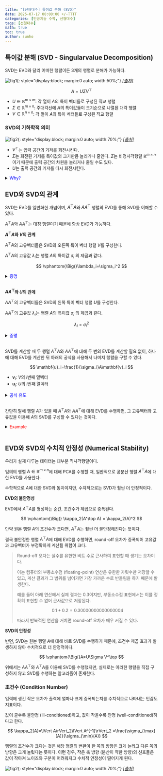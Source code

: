 ```yaml
---
title: "[선형대수] 특이값 분해 (SVD)"
date: 2025-07-17 00:00:00 +/-TTTT
categories: [인공지능 수학, 선형대수]
tags: [선형대수]
math: true
toc: true
author: sunho
---
```


## 특이값 분해 (SVD - Singularvalue Decomposition)

SVD는 EVD와 달리 어떠한 행렬이든 3개의 행렬로 분해가 가능하다.

![fig1](mlm/17-1.png){: style="display:block; margin:0 auto; width:50%;"}
_[[출처]](https://my-mindpalace.tistory.com/10)_

$$
A=U\Sigma V^\top
$$

- $U\in\mathbb{R}^{m\times m}$: 각 열이 $A$의 특이 벡터들로 구성된 직교 행렬
- $\Sigma\in\mathbb{R}^{m\times n}$: 주대각선에 $A$의 특이값들이 크기순으로 나열된 대각 행렬
- $V\in\mathbb{R}^{n\times n}$: 각 열이 $A$의 특이 벡터들로 구성된 직교 행렬

### SVD의 기하학적 의미

![fig2](mlm/17-2.png){: style="display:block; margin:0 auto; width:70%;"}
_[[출처]](https://my-mindpalace.tistory.com/10)_

- $V^\top$는 입력 공간의 기저를 회전시킨다.
- $\Sigma$는 회전된 기저를 특이값의 크기만큼 늘리거나 줄인다. $\Sigma$는 비정사각행렬 $\mathbb{R}^{m\times n}$이기 때문에 출력 공간의
 차원을 늘리거나 줄일 수도 있다.
- $U$는 출력 공간의 기저를 다시 회전시킨다.

<details>
<summary><font color='#0000FF'>Why?</font></summary>
<div markdown="1">

기저 벡터가 $\mathbf{b}_1,\mathbf{b}_2$인 입력 공간에 대해 생각해보자.

**$V^\top$의 역할**

$V^\top$을 곱한다는 것은 기존 기저 벡터를 새로운 축으로 정사영시키는 것으로 볼 수 있다.

$$
V^\top=\begin{bmatrix}-\mathbf{v}_1^\top-\\\vdots\\-\mathbf{v}_n^\top-\end{bmatrix}
~\to~
V^\top B=\begin{bmatrix}\mathbf{v}_1^\top\mathbf{b}_1&\mathbf{v}_1^\top\mathbf{b}_2\\\vdots&\vdots\\\mathbf{v}_n^\top\mathbf{b}_1&\mathbf{v}_n^\top\mathbf{b}_2\end{bmatrix}
=\begin{bmatrix}|&|\\\mathbf{y}_1&\mathbf{y}_2\\|&|\end{bmatrix}
$$

이때 $V$가 직교 행렬이기 때문에 $V^\top$도 직교 행렬이며, 직교 행렬은 두 벡터 사이의 각도와 각각의 크기를 보존하기 때문에 벡터를 회전하는 것으로 볼 수 있다.

**$\Sigma$의 역할**

$\Sigma$를 곱한다는 것은 회전된 벡터 $\mathbf{y}$를 각 축의 방향으로 늘리거나 줄이는 스케일링하는 것으로 볼 수 있다.

$$
\Sigma\mathbf{y}=
\begin{bmatrix}\sigma_1&\cdots&0\\\vdots&\ddots&\vdots\\0&\cdots&\sigma_n\\0&0&0\end{bmatrix}\begin{bmatrix}y_1\\\vdots\\y_n\end{bmatrix}
=\begin{bmatrix}\sigma_1y_1\\\vdots\\\sigma_ny_n\end{bmatrix}
=\begin{bmatrix}z_1\\\vdots\\z_n\end{bmatrix}
$$

새로운 축 $\mathbf{v}_1$ 방향의 성분 $y_1$은 $\sigma_1$만큼 늘리고, $\mathbf{v}_2$ 방향의 성분 $y_2$는 $\sigma_2$만큼 늘린다.

**$U$의 역할**

$U$를 곱한다는 것은 스케일링된 기저 벡터를 회전시키는 것으로 볼 수 있다.

$$
U=\begin{bmatrix}|&&|\\\mathbf{u}_1&\cdots&\mathbf{u}_n\\|&&|\end{bmatrix}
~\to~
U\mathbf{z}=z_1\mathbf{u}_1+z_2\mathbf{u}_2+\cdots
$$

$\mathbf{z}$를 표준 기저 $\mathbf{e}$에 대해 표현하면 아래와 같다.

$$
\mathbf{z}=z_1\mathbf{e}_1+z_2\mathbf{e}_2+\cdots
$$

$U$는 직교 행렬이기 때문에 $\mathbf{u}_i$들은 서로 직교하며, 따라서 $U$의 열벡터들은 $E$의 열벡터들을 회전시킨 것으로 볼 수 있다.

즉, $U$는 입력 $\mathbf{z}$를 회전시킨다.

---

</div>
</details>

## EVD와 SVD의 관계

SVD는 EVD를 일반화한 개념이며, $A^\top A$와 $AA^\top$ 행렬의 EVD를 통해 SVD를 이해할 수 있다.

$A^\top A$와 $AA^\top$는 대칭 행렬이기 때문에 항상 EVD가 가능하다.

**$A^\top A$와 $V$의 관계**

$A^\top A$의 고유벡터들은 SVD의 오른쪽 특이 벡터 행렬 $V$를 구성한다.

$A^\top A$의 고유값 $\lambda_i$는 행렬 $A$의 특이값 $\sigma_i$
의 제곱과 같다.

$$
\vphantom{\Big(}\lambda_i=\sigma_i^2
$$

<details>
<summary><font color='#0000FF'>증명</font></summary>
<div markdown="1">

$A^\top A=(U\Sigma V^\top)^\top(U\Sigma V^\top)=V\Sigma^\top (U^\top U)\Sigma V^\top=V(\Sigma^\top\Sigma) V^\top$

$$
A^\top A=V(\Sigma\Sigma^\top) V^\top=V\begin{bmatrix}\sigma_1^2&\cdots&0\\\vdots&\ddots&\vdots\\0&\cdots&\sigma_n^2\end{bmatrix}V^\top
$$

$A^\top A$는 대칭 행렬이므로, $A^\top A=V\Lambda V^\top$ 형태로 EVD가 가능하다.

즉, 위의 식에서 $\Sigma\Sigma^\top$ 부분이 EVD의 $\Lambda$에 해당하기 때문에 $\sigma_i^2=\lambda_i$이 성립한다.

---

</div>
</details>
<br>

**$AA^\top$와 $U$의 관계**

$AA^\top$의 고유벡터들은 SVD의 왼쪽 특이 벡터 행렬 $U$를 구성한다.

$AA^\top$의 고유값 $\lambda_i$는 행렬 $A$의 특이값 $\sigma_i$
의 제곱과 같다.

$$
\lambda_i=\sigma_i^2
$$

<details>
<summary><font color='#0000FF'>증명</font></summary>
<div markdown="1">

$AA^\top=(U\Sigma V^\top)(U\Sigma V^\top)^\top=U\Sigma (V^\top V)\Sigma^\top U^\top=U(\Sigma\Sigma^\top)^\top$

$$
AA^\top=U(\Sigma\Sigma^\top) U^\top=U\begin{bmatrix}\sigma_1^2&\cdots&0\\\vdots&\ddots&\vdots\\0&\cdots&\sigma_m^2\end{bmatrix}U^\top
$$

$AA^\top$는 대칭 행렬이므로, $AA^\top=V\Lambda V^\top$ 형태로 EVD가 가능하다.

즉, 위의 식에서 $\Sigma\Sigma^\top$ 부분이 EVD의 $\Lambda$에 해당하기 때문에 $\sigma_i^2=\lambda_i$이 성립한다.

---

</div>
</details>
<br>

SVD를 계산할 때 두 행렬 $A^\top A$와 $AA^\top$에 대해 두 번의 EVD를 계산할 필요 없이, 하나에 대해 EVD를 계산한 뒤 아래의 공식을 사용해서 나머지 행렬을 구할 수 있다.

$$
\mathbf{u}_i=\frac{1}{\sigma_i}A\mathbf{v}_i
$$

- $\mathbf{v}_i$: $V$의 $i$번째 열벡터
- $\mathbf{u}_i$: $U$의 $i$번째 열벡터

<details>
<summary><font color='#0000FF'>공식 유도</font></summary>
<div markdown="1">

$$
A=U\Sigma V^\top~\to~AV=U\Sigma
$$

$AV$ 행렬의 각 열은 $A\mathbf{v}_i$이다.

$U\Sigma$ 행렬의 각 열은 $\mathbf{u}_i\sigma_i$이다.

따라서, $A\mathbf{v}_i=\mathbf{u}_i\sigma_i$이다.

---

</div>
</details>
<br>

간단히 말해 행렬 $A$가 있을 때 $A^\top A$와 $AA^\top$에 대해 EVD를 수행하면, 그 고유벡터와 고유값을 이용해 $A$의 SVD를 구성할 수 있다는 것이다.

<details>
<summary><font color='#FF0000'>Example</font></summary>
<div markdown="1">

$$
A=\begin{bmatrix}1&5&0\\5&1&0\end{bmatrix}
$$

---

**1. $\Sigma$ 구하기**

1. $AA^\top$에 대해 EVD 수행한다. ($A^\top A$도 가능)

    $$
    AA^\top=\begin{bmatrix}26&10\\10&26\end{bmatrix}
    $$

    $$
    \lambda_1=36~,~\lambda_2=16
    $$   

2. 고유값을 이용해 특이값을 계산한다.

    $$
    \sigma_1=\sqrt{\lambda_1}=6~,~\sigma_2=\sqrt{\lambda_2}=4
    $$

3. 크기가 큰 순서대로 정렬하여 주대각선에 배치한다. ($\Sigma$의 크기는 $A$와 동일)

    $$
    \Sigma=\begin{bmatrix}6&0&0\\0&4&0\end{bmatrix}
    $$

**2. $V$ 구하기**

1. $A^\top A$ 구성

    $$
    A^\top A=\begin{bmatrix}26&10&0\\10&26&0\\0&0&0\end{bmatrix}
    $$

2. EVD를 수행하여 고유값과 고유벡터를 얻는다.

    $$
    \lambda_1=36~,~\lambda_2=16~,~\lambda_3=0
    $$
    
    $$
    \mathbf{x}_1=\begin{bmatrix}1\\1\\0\end{bmatrix}~,~
    \mathbf{x}_2=\begin{bmatrix}1\\-1\\0\end{bmatrix}~,~
    \mathbf{x}_3=\begin{bmatrix}0\\0\\1\end{bmatrix}
    $$

3. 고유벡터를 정규화하여 행렬 $V$를 구성한다.

    $$
    \mathbf{v}_1=\begin{bmatrix}\frac{1}{\sqrt2}\\\frac{1}{\sqrt2}\\0\end{bmatrix}~,~
    \mathbf{v}_2=\begin{bmatrix}\frac{1}{\sqrt2}\\-\frac{1}{\sqrt2}\\0\end{bmatrix}~,~
    \mathbf{v}_3=\begin{bmatrix}0\\0\\1\end{bmatrix}
    $$

    $$
    V=\begin{bmatrix}\frac{1}{\sqrt2}&\frac{1}{\sqrt2}&0\\\frac{1}{\sqrt2}&-\frac{1}{\sqrt2}&0\\0&0&1\end{bmatrix}
    $$

**3. $U$ 구하기**

1. $\mathbf{u}_i=\frac{1}{\sigma_i}A\mathbf{v}_i$ 공식을 이용해 $\mathbf{u}_i$를 계산한다.

    $$
    \mathbf{u}_1=\frac{1}{6}\begin{bmatrix}1&5&0\\5&1&0\end{bmatrix}\begin{bmatrix}\frac{1}{\sqrt2}\\\frac{1}{\sqrt2}\\0\end{bmatrix}
    =\begin{bmatrix}\frac{1}{\sqrt2}\\\frac{1}{\sqrt2}\end{bmatrix}
    $$

    $$
    \mathbf{u}_2=\frac{1}{4}\begin{bmatrix}1&5&0\\5&1&0\end{bmatrix}\begin{bmatrix}\frac{1}{\sqrt2}\\-\frac{1}{\sqrt2}\\0\end{bmatrix}
    =\begin{bmatrix}-\frac{1}{\sqrt2}\\\frac{1}{\sqrt2}\end{bmatrix}
    $$

2. $U$를 구성한다.

    $$
    U=\begin{bmatrix}\frac{1}{\sqrt2}&-\frac{1}{\sqrt2}\\\frac{1}{\sqrt2}&\frac{1}{\sqrt2}\end{bmatrix}
    $$

**4. 최종적인 SVD 결과**

$$
\begin{bmatrix}1&5&0\\5&1&0\end{bmatrix}=
\begin{bmatrix}\frac{1}{\sqrt2}&-\frac{1}{\sqrt2}\\\frac{1}{\sqrt2}&\frac{1}{\sqrt2}\end{bmatrix}
\begin{bmatrix}6&0&0\\0&4&0\end{bmatrix}
\begin{bmatrix}\frac{1}{\sqrt2}&\frac{1}{\sqrt2}&0\\\frac{1}{\sqrt2}&-\frac{1}{\sqrt2}&0\\0&0&1\end{bmatrix}
$$

---

</div>
</details>
<br>

## EVD와 SVD의 수치적 안정성 (Numerical Stability)

우리가 실제 다루는 데이터는 대부분 직사각행렬이다.

임의의 행렬 $A\in\mathbb{R}^{m\times n}$에 대해 PCA를 수행할 때, 일반적으로 공분산 행렬 $A^\top A$에 대한 EVD를 사용한다.

수학적으로 $A$에 대한 SVD와 동치이지만, 수치적으로는 SVD가 훨씬 더 안정적이다.

**EVD의 불안정성**

EVD에서 $A^\top A$를 형성하는 순간, 조건수가 제곱으로 증폭된다.

$$
\vphantom{\Big(} \kappa_2(A^\top A) = \kappa_2(A)^2
$$

만약 원본 행렬 $A$의 조건수가 크다면, $A^\top A$는 훨씬 더 불안정해진다는 뜻이다.

결국 불안정한 행렬 $A^\top A$에 대해 EVD를 수행하면, round-off 오차가 증폭되어 고유값과 고유벡터가 부정확하게 계산될 위험이 크다.

> Round-off 오차는 실수를 유한한 비트 수로 근사하여 표현할 때 생기는 오차이다.
> 
> 이는 컴퓨터의 부동소수점 (floating-point) 연산은 유한한 자릿수만 저장할 수 있고, 계산 결과가 그 범위를 넘어가면 가장 가까운 수로 반올림을 하기 때문에 발생한다.
>
> 예를 들어 아래 연산에서 실제 결과는 $0.3$이지만, 부동소수점 표현에서는 이를 정확히 표현할 수 없어 근사값으로 저장된다.
>
> $$0.1+0.2=0.30000000000000004$$
>
> 따라서 반복적인 연산을 거치면 round-off 오차가 매우 커질 수 있다.

**SVD의 안정성**

반면, SVD는 원본 행렬 $A$에 대해 바로 SVD를 수행하기 때문에, 조건수 제곱 효과가 발생하지 않아 수치적으로 더 안정적이다.

$$
\vphantom{\Big(}A=U\Sigma V^\top
$$

위에서는 $AA^\top$와 $A^\top A$를 이용해 SVD를 수행했지만, 실제로는 이러한 행렬을 직접 구성하지 않고 SVD를 수행하는 알고리즘이 존재한다.

### 조건수 (Condition Number)

입력에 생긴 작은 오차가 출력에 얼마나 크게 증폭되는지를 수치적으로 나타내는 민감도 지표이다.

값이 클수록 불안정 (ill-conditioned)하고, 값이 작을수록 안정 (well-conditioned)하다고 한다.

$$
\kappa_2(A)=\lVert A\rVert_2\lVert A^{-1}\rVert_2
=\frac{\sigma_{\max}(A)}{\sigma_{\min}(A)}
$$

행렬의 조건수가 크다는 것은 해당 행렬의 변환이 한 쪽의 방향은 크게 늘리고 다른 쪽의 방향은 크게 눌렀다는 뜻이다. 이런 경우, 작은 축 방향 (분산이 약한 방향)의 신호들은 값이 작아져 노이즈와 구분이 어려워지고 수치적 안정성이 떨어지게 된다.

![fig2](mlm/17-3.png){: style="display:block; margin:0 auto; width:70%;"}
_[[출처]](https://math.stackexchange.com/questions/290267/need-help-understanding-matrix-norm-notation)_
